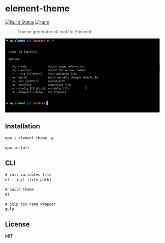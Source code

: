 # element-theme
[![Build Status](https://travis-ci.org/ElementUI/element-theme.svg?branch=master)](https://travis-ci.org/ElementUI/element-theme)
[![npm](https://img.shields.io/npm/v/element-theme.svg)](https://www.npmjs.com/package/element-theme)

> Theme generator cli tool for Element.

![](./media/element.gif)

## Installation
```shell
npm i element-theme -g

npm install
```


## CLI
```shell
# init variables file
et --init [file path]

# build theme
et

# gulp css name wrapper
gulp

```


## License
MIT
